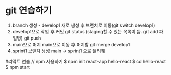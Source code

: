 # git 연습하기
1. branch 생성 - develop1 새로 생성 후 브랜치로 이동(git switch develop1)
2. develop1으로 작업 후 커밋
git status
 (staging할 수 있는 목록이 뜸. git add 파일명)
git push
3. main으로 머지
main으로 이동 후 머지함
git merge develop1
4. sprint1 브랜치 생성
main -> sprint1 으로 풀리퀘


#리액트 연습
// npm 사용하기
$ npm init react-app hello-react
$ cd hello-react
$ npm start